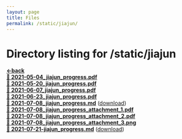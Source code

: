 ```yaml
---
layout: page
title: Files
permalink: /static/jiajun/
---
```


# Directory listing for /static/jiajun
[**<-back**](/static)  
[**:page_facing_up: 2021-05-04_jiajun_progress.pdf**](2021-05-04_jiajun_progress.pdf)  
[**:page_facing_up: 2021-05-20_jiajun_progress.pdf**](2021-05-20_jiajun_progress.pdf)  
[**:page_facing_up: 2021-06-07_jiajun_progress.pdf**](2021-06-07_jiajun_progress.pdf)  
[**:page_facing_up: 2021-06-23_jiajun_progress.pdf**](2021-06-23_jiajun_progress.pdf)  
[**:page_facing_up: 2021-07-08_jiajun_progress.md**](2021-07-08_jiajun_progress) ([download](2021-07-08_jiajun_progress.md))  
[**:page_facing_up: 2021-07-08_jiajun_progress_attachment_1.pdf**](2021-07-08_jiajun_progress_attachment_1.pdf)  
[**:page_facing_up: 2021-07-08_jiajun_progress_attachment_2.pdf**](2021-07-08_jiajun_progress_attachment_2.pdf)  
[**:page_facing_up: 2021-07-08_jiajun_progress_attachment_3.png**](2021-07-08_jiajun_progress_attachment_3.png)  
[**:page_facing_up: 2021-07-21-jiajun_progress.md**](2021-07-21-jiajun_progress) ([download](2021-07-21-jiajun_progress.md))  
